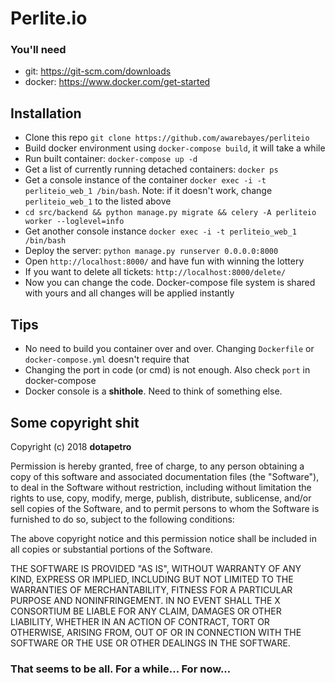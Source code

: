 # Perlite.io 

### You'll need
- git: https://git-scm.com/downloads
- docker: https://www.docker.com/get-started
## Installation
- Clone this repo `git clone https://github.com/awarebayes/perliteio`
- Build docker environment using `docker-compose build`, it will take a while
- Run built container: `docker-compose up -d`
- Get a list of currently running detached containers: `docker ps`
- Get a console instance of the container `docker exec -i -t perliteio_web_1 /bin/bash`. Note: if it doesn't work, change `perliteio_web_1` to the listed above
- `cd src/backend && python manage.py migrate && celery -A perliteio worker --loglevel=info`
- Get another console instance `docker exec -i -t perliteio_web_1 /bin/bash`
- Deploy the server: `python manage.py runserver 0.0.0.0:8000`
- Open `http://localhost:8000/` and have fun with winning the lottery
- If you want to delete all tickets: `http://localhost:8000/delete/`
- Now you can change the code. Docker-compose file system is shared with yours and all changes will be applied instantly
## Tips

- No need to build you container over and over. Changing `Dockerfile` or `docker-compose.yml` doesn't require that
- Changing the port in code (or cmd) is not enough. Also check `port` in docker-compose
- Docker console is a **shithole**. Need to think of something else.

## Some copyright shit
Copyright (c) 2018 **dotapetro**

Permission is hereby granted, free of charge, to any person obtaining a copy of this software and associated documentation files (the "Software"), to deal in the Software without restriction, including without limitation the rights to use, copy, modify, merge, publish, distribute, sublicense, and/or sell copies of the Software, and to permit persons to whom the Software is furnished to do so, subject to the following conditions:

The above copyright notice and this permission notice shall be included in all copies or substantial portions of the Software.

THE SOFTWARE IS PROVIDED "AS IS", WITHOUT WARRANTY OF ANY KIND, EXPRESS OR IMPLIED, INCLUDING BUT NOT LIMITED TO THE WARRANTIES OF MERCHANTABILITY, FITNESS FOR A PARTICULAR PURPOSE AND NONINFRINGEMENT. IN NO EVENT SHALL THE X CONSORTIUM BE LIABLE FOR ANY CLAIM, DAMAGES OR OTHER LIABILITY, WHETHER IN AN ACTION OF CONTRACT, TORT OR OTHERWISE, ARISING FROM, OUT OF OR IN CONNECTION WITH THE SOFTWARE OR THE USE OR OTHER DEALINGS IN THE SOFTWARE.
### That seems to be all. For a while... For now...
